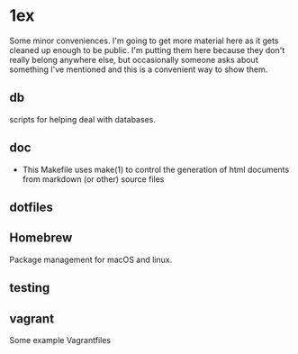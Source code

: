 1ex
===

Some minor conveniences. I'm going to get more material here as it gets cleaned up enough to be public. I'm putting them here because they don't really belong anywhere else, but occasionally someone asks about something I've mentioned and this is a convenient way to show them.

## db

scripts for helping deal with databases.

## doc

* This Makefile uses make(1) to control the generation of html documents from markdown (or other) source files

## dotfiles

## Homebrew

Package management for macOS and linux.

## testing

## vagrant

Some example Vagrantfiles
